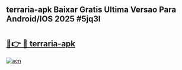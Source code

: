 ## terraria-apk Baixar Gratis Ultima Versao Para Android/IOS 2025 #5jq3l

# <h2><a href="https://ainizakaria.my?title=terraria-apk&ref=20M">🔗👉 🔴 terraria-apk</a></h2>

[![acn](https://github.com/user-attachments/assets/0f9c940e-d8b0-45ae-aac7-cd30a18b3e1c)](https://ainizakaria.my?title=terraria-apk&ref=20M)

